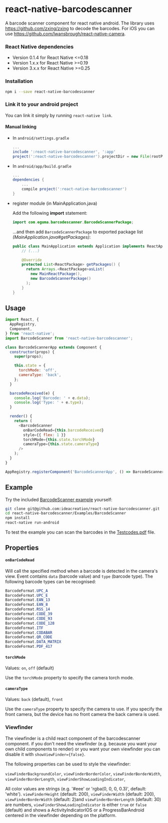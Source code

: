 # react-native-barcodescanner

A barcode scanner component for react native android. The library uses https://github.com/zxing/zxing to decode the barcodes. For iOS you can use https://github.com/lwansbrough/react-native-camera.

### React Native dependencies

- Version 0.1.4 for React Native <=0.18
- Version 1.x.x for React Native >=0.19
- Version 3.x.x for React Native >=0.25

### Installation

```bash
npm i --save react-native-barcodescanner
```

### Link it to your android project

You can link it simply by running `react-native link`.

#### Manual linking

* In `android/settings.gradle`

  ```gradle
  ...
  include ':react-native-barcodescanner', ':app'
  project(':react-native-barcodescanner').projectDir = new File(rootProject.projectDir, '../node_modules/react-native-barcodescanner/android')
  ```

* In `android/app/build.gradle`

  ```gradle
  ...
  dependencies {
      ...
      compile project(':react-native-barcodescanner')
  }
  ```

* register module (in MainApplication.java)

  Add the following **import** statement:
  ```Java
  import com.eguma.barcodescanner.BarcodeScannerPackage;
  ```

  ...and then add `BarcodeScannerPackage` to exported package list *(MainApplication.java#getPackages)*:

  ```Java
  public class MainApplication extends Application implements ReactApplication {
      // (...)

      @Override
      protected List<ReactPackage> getPackages() {
        return Arrays.<ReactPackage>asList(
          new MainReactPackage(),
          new BarcodeScannerPackage()
        );
      }
  }
  ```

## Usage

```javascript
import React, {
  AppRegistry,
  Component,
} from 'react-native';
import BarcodeScanner from 'react-native-barcodescanner';

class BarcodeScannerApp extends Component {
  constructor(props) {
    super(props);

    this.state = {
      torchMode: 'off',
      cameraType: 'back',
    };
  }

  barcodeReceived(e) {
    console.log('Barcode: ' + e.data);
    console.log('Type: ' + e.type);
  }

  render() {
    return (
      <BarcodeScanner
        onBarCodeRead={this.barcodeReceived}
        style={{ flex: 1 }}
        torchMode={this.state.torchMode}
        cameraType={this.state.cameraType}
      />
    );
  }
}

AppRegistry.registerComponent('BarcodeScannerApp', () => BarcodeScannerApp);
```

## Example

Try the included [BarcodeScanner example](https://github.com/ideacreation/react-native-barcodescanner/tree/master/Examples/BarcodeScanner) yourself:

```sh
git clone git@github.com:ideacreation/react-native-barcodescanner.git
cd react-native-barcodescanner/Examples/BarcodeScanner
npm install
react-native run-android

```

To test the example you can scan the barcodes in the [Testcodes.pdf](https://github.com/ideacreation/react-native-barcodescanner/tree/master/Examples/Testcodes.pdf) file.

## Properties

#### `onBarCodeRead`

Will call the specified method when a barcode is detected in the camera's view.
Event contains `data` (barcode value) and `type` (barcode type).
The following barcode types can be recognised:

```java
BarcodeFormat.UPC_A
BarcodeFormat.UPC_E
BarcodeFormat.EAN_13
BarcodeFormat.EAN_8
BarcodeFormat.RSS_14
BarcodeFormat.CODE_39
BarcodeFormat.CODE_93
BarcodeFormat.CODE_128
BarcodeFormat.ITF
BarcodeFormat.CODABAR
BarcodeFormat.QR_CODE
BarcodeFormat.DATA_MATRIX
BarcodeFormat.PDF_417
```

#### `torchMode`

Values:
`on`,
`off` (default)

Use the `torchMode` property to specify the camera torch mode.

#### `cameraType`

Values:
`back` (default),
`front`

Use the `cameraType` property to specify the camera to use. If you specify the front camera, but the device has no front camera the back camera is used.

### Viewfinder

The viewfinder is a child react component of the barcodescanner component. if you don't need the viewfinder (e.g. because you want your own child components to render) or you want your own viewfinder you can disable it with `showViewFinder={false}`.

The following properties can be used to style the viewfinder:

`viewFinderBackgroundColor`,
`viewFinderBorderColor`,
`viewFinderBorderWidth`,
`viewFinderBorderLength`,
`viewFinderShowLoadingIndicator`,

All color values are strings (e.g. '#eee' or 'rgba(0, 0, 0, 0.3)', default: 'white'). `viewFinderHeight` (default: 200), `viewFinderWidth` (default: 200), `viewFinderBorderWidth` (default: 2)and `viewFinderBorderLength` (default: 30) are numbers, `viewFinderShowLoadingIndicator` is either `true` or `false` (default) and shows a ActivityIndicatorIOS or a ProgressBarAndroid centered in the viewfinder depending on the platform.
